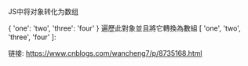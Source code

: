 JS中将对象转化为数组

{ 'one': 'two', 'three': 'four' } 遍歷此對象並且將它轉換為數組 [ 'one', 'two', 'three', 'four' ]:

<script>

let obj = {'one':'two', 'three':'four'};

var arr = []

for (let i in obj) {

    arr.push(i); // key

    arr.push(obj[i]); // value

}

console.log(arr);

</script>

链接: https://www.cnblogs.com/wancheng7/p/8735168.html
